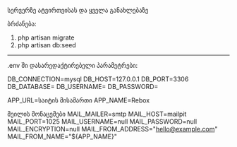 სერვერზე ატვირთვისას და ყველა განახლებაზე

ბრძანება: 

1) php artisan migrate
2) php artisan db:seed

--------------------------------------------------------------

.env ში დასარედაქტირებელი პარამეტრები:

DB_CONNECTION=mysql
DB_HOST=127.0.0.1
DB_PORT=3306
DB_DATABASE=
DB_USERNAME=
DB_PASSWORD=

APP_URL=საიტის მისამართი
APP_NAME=Rebox

მეილის მონაცემები
MAIL_MAILER=smtp
MAIL_HOST=mailpit
MAIL_PORT=1025
MAIL_USERNAME=null
MAIL_PASSWORD=null
MAIL_ENCRYPTION=null
MAIL_FROM_ADDRESS="hello@example.com"
MAIL_FROM_NAME="${APP_NAME}"



